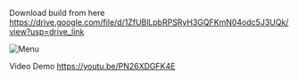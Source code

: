 Download build from here https://drive.google.com/file/d/1ZfUBlLpbRPSRyH3GQFKmN04odc5J3UQk/view?usp=drive_link

![Menu](https://github.com/user-attachments/assets/e0251292-622a-4973-bcc3-1fefe47cd356)

Video Demo https://youtu.be/PN26XDGFK4E 
